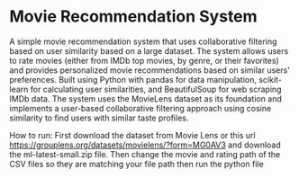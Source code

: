 # Movie Recommendation System

A simple movie recommendation system that uses collaborative filtering based on user similarity based on a large dataset. The system allows users to rate movies (either from IMDb top movies, by genre, or their favorites) and provides personalized movie recommendations based on similar users' preferences. Built using Python with pandas for data manipulation, scikit-learn for calculating user similarities, and BeautifulSoup for web scraping IMDb data. The system uses the MovieLens dataset as its foundation and implements a user-based collaborative filtering approach using cosine similarity to find users with similar taste profiles.

How to run:
First download the dataset from Movie Lens or this url https://grouplens.org/datasets/movielens/?form=MG0AV3 and download the ml-latest-small.zip file. Then change the movie and rating path of the CSV files so they are matching your file path then run the python file
